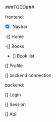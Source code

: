 ###TODO###


frontend:


 - [X] Navbar
 
 -[] Home

 -[] Books

 -  [] Book list

 [] Profile

 [] backend connection


backend:

 [] Login

 [] Session

 [] Api